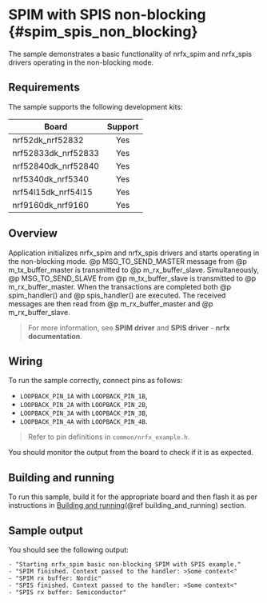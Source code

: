# SPIM with SPIS non-blocking {#spim_spis_non_blocking}

The sample demonstrates a basic functionality of nrfx_spim and nrfx_spis drivers operating in the non-blocking mode.

## Requirements

The sample supports the following development kits:

| **Board**           | **Support** |
|---------------------|:-----------:|
| nrf52dk_nrf52832    |     Yes     |
| nrf52833dk_nrf52833 |     Yes     |
| nrf52840dk_nrf52840 |     Yes     |
| nrf5340dk_nrf5340   |     Yes     |
| nrf54l15dk_nrf54l15 |     Yes     |
| nrf9160dk_nrf9160   |     Yes     |

## Overview

Application initializes nrfx_spim and nrfx_spis drivers and starts operating in the non-blocking mode.
@p MSG_TO_SEND_MASTER message from @p m_tx_buffer_master is transmitted to @p m_rx_buffer_slave.
Simultaneously, @p MSG_TO_SEND_SLAVE from @p m_tx_buffer_slave is transmitted to @p m_rx_buffer_master.
When the transactions are completed both @p spim_handler() and @p spis_handler() are executed.
The received messages are then read from @p m_rx_buffer_master and @p m_rx_buffer_slave.

> For more information, see **SPIM driver** and **SPIS driver** - **nrfx documentation**.

## Wiring

To run the sample correctly, connect pins as follows:
* `LOOPBACK_PIN_1A` with `LOOPBACK_PIN_1B`,
* `LOOPBACK_PIN_2A` with `LOOPBACK_PIN_2B`,
* `LOOPBACK_PIN_3A` with `LOOPBACK_PIN_3B`,
* `LOOPBACK_PIN_4A` with `LOOPBACK_PIN_4B`.

> Refer to pin definitions in `common/nrfx_example.h`.

You should monitor the output from the board to check if it is as expected.

## Building and running

To run this sample, build it for the appropriate board and then flash it as per instructions in [Building and running](@ref building_and_running) section.

## Sample output

You should see the following output:

```
- "Starting nrfx_spim basic non-blocking SPIM with SPIS example."
- "SPIM finished. Context passed to the handler: >Some context<"
- "SPIM rx buffer: Nordic"
- "SPIS finished. Context passed to the handler: >Some context<"
- "SPIS rx buffer: Semiconductor"
```

[//]: #
[Building and running]: <../../../README.md#building-and-running>
